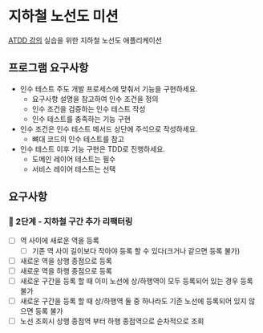 # 지하철 노선도 미션
[ATDD 강의](https://edu.nextstep.camp/c/R89PYi5H) 실습을 위한 지하철 노선도 애플리케이션

## 프로그램 요구사항
- 인수 테스트 주도 개발 프로세스에 맞춰서 기능을 구현하세요.
  - 요구사항 설명을 참고하여 인수 조건을 정의
  - 인수 조건을 검증하는 인수 테스트 작성
  - 인수 테스트를 충족하는 기능 구현
- 인수 조건은 인수 테스트 메서드 상단에 주석으로 작성하세요.
  - 뼈대 코드의 인수 테스트를 참고
- 인수 테스트 이후 기능 구현은 TDD로 진행하세요.
  - 도메인 레이어 테스트는 필수
  - 서비스 레이어 테스트는 선택

## 요구사항
### 🚀 2단계 - 지하철 구간 추가 리팩터링
- [ ] 역 사이에 새로운 역을 등록
  - [ ] 기존 역 사이 길이보다 작아야 등록 할 수 있다(크거나 같으면 등록 불가)
- [ ] 새로운 역을 상행 종점으로 등록
- [ ] 새로운 역을 하행 종점으로 등록
- [ ] 새로운 구간을 등록 할 때 이미 노선에 상/하행역이 모두 등록되어 있는 경우 등록 불가
- [ ] 새로운 구간을 등록 할 때 상/하행역 둘 중 하나라도 기존 노선에 등록되어 있지 않으면 등록 불가
- [ ] 노선 조회시 상행 종점역 부터 하행 종점역으로 순차적으로 조회